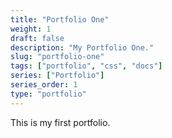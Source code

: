 ```yaml
---
title: "Portfolio One"
weight: 1
draft: false
description: "My Portfolio One."
slug: "portfolio-one"
tags: ["portfolio", "css", "docs"]
series: ["Portfolio"]
series_order: 1
type: "portfolio"
---
```


This is my first portfolio.